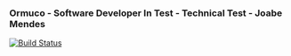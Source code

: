 
### Ormuco - Software Developer In Test - Technical Test - Joabe Mendes

[![Build Status](https://travis-ci.com/JoabMendes/joabe_mendes_QA.svg?token=YiXFcShY3q5wCAWymCUr&branch=master)](https://travis-ci.com/JoabMendes/joabe_mendes_QA)